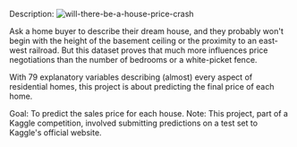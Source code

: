 Description:
![will-there-be-a-house-price-crash](https://github.com/user-attachments/assets/0d964d2f-813a-49a0-9b7c-0c81d2486fd7)

Ask a home buyer to describe their dream house, and they probably won't begin with the height of the basement ceiling or the proximity to an east-west railroad.
But this dataset proves that much more influences price negotiations than the number of bedrooms or a white-picket fence.

With 79 explanatory variables describing (almost) every aspect of residential homes, this project is about predicting the final price of each home.

Goal:
To predict the sales price for each house.
Note: This project, part of a Kaggle competition, involved submitting predictions on a test set to Kaggle's official website.
